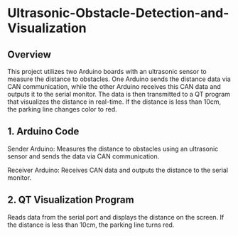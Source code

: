 # Ultrasonic-Obstacle-Detection-and-Visualization

## Overview

This project utilizes two Arduino boards with an ultrasonic sensor to measure the distance to obstacles. One Arduino sends the distance data via CAN communication, while the other Arduino receives this CAN data and outputs it to the serial monitor. The data is then transmitted to a QT program that visualizes the distance in real-time. If the distance is less than 10cm, the parking line changes color to red.

## 1. Arduino Code

Sender Arduino: Measures the distance to obstacles using an ultrasonic sensor and sends the data via CAN communication.

Receiver Arduino: Receives CAN data and outputs the distance to the serial monitor.

## 2. QT Visualization Program

Reads data from the serial port and displays the distance on the screen. If the distance is less than 10cm, the parking line turns red.

